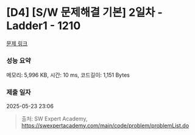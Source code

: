 # [D4] [S/W 문제해결 기본] 2일차 - Ladder1 - 1210 

[문제 링크](https://swexpertacademy.com/main/code/problem/problemDetail.do?contestProbId=AV14ABYKADACFAYh) 

### 성능 요약

메모리: 5,996 KB, 시간: 10 ms, 코드길이: 1,151 Bytes

### 제출 일자

2025-05-23 23:06



> 출처: SW Expert Academy, https://swexpertacademy.com/main/code/problem/problemList.do